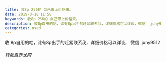 ```yaml
---
title: 收8p 256的 自己带上价格来。
date: 2019-3-18 11:58
keywords: 收8p 256的 自己带上价格来。
description: 收8p自用的哈，谁有8p出手的赶紧联系我，详细价格可以详谈，微信  juny9512
categories: used
---
```

<td class="t_f" id="postmessage_3247395">

收 8p自用的哈，谁有8p出手的赶紧联系我，详细价格可以详谈， 微信  juny9512</td>
###### 转载自菲龙网